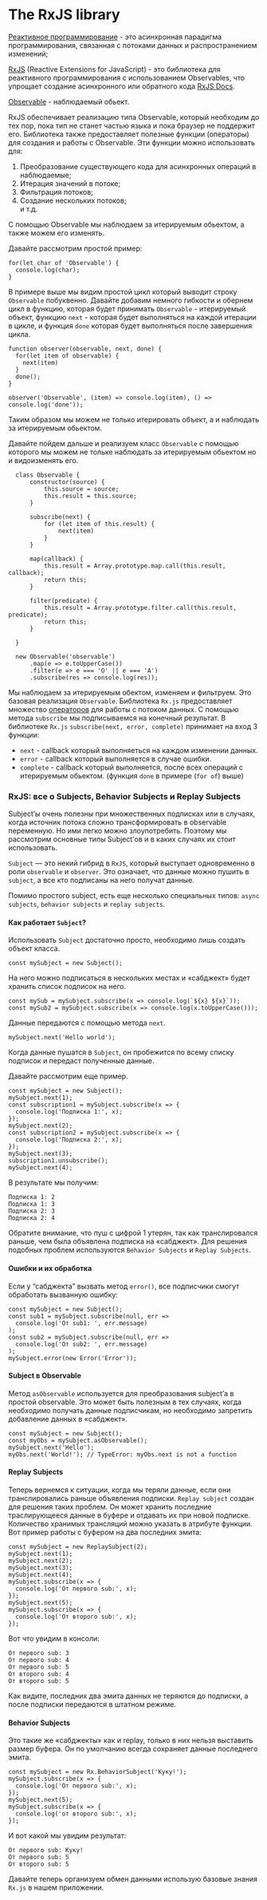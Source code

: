 # The RxJS library
<u>Реактивное программирование</u> - это асинхронная парадигма программирования, связанная с потоками данных и распространением изменений;


<u>[RxJS](https://www.learnrxjs.io/)</u> (Reactive Extensions for JavaScript) -  это библиотека для реактивного программирования с использованием Observables, что упрощает создание асинхронного или обратного кода [RxJS Docs](https://rxjs-dev.firebaseapp.com/).

<u>Observable</u> - наблюдаемый обьект. 

RxJS обеспечивает реализацию типа Observable, который необходим до тех пор, пока тип не станет частью языка и пока браузер не поддержит его. 
Библиотека также предоставляет полезные функции (операторы) для создания и работы с Observable. 
Эти функции можно использовать для:
<ol>
  <li>Преобразование существующего кода для асинхронных операций в наблюдаемые;</li>
  <li>Итерация значений в потоке;</li>
  <li>Фильтрация потоков;</li>
  <li>Создание нескольких потоков;</li>
  и т.д.
</ol>

C помощью Observable мы наблюдаем за итерируемым обьектом, а также можем его изменять.

Давайте рассмотрим простой пример: 

```
for(let char of 'Observable') {
  console.log(char);
}
```

В примере выше мы видим простой цикл который выводит строку `Observable` побуквенно.
Давайте добавим немного гибкости и обернем цикл в функцию, которая будет принимать `Observable` - итерируемый объект, 
функцию `next` - которая будет выполняться на каждой итерации в цикле, и функция `done` которая будет выполняться
после завершения цикла.

```
function observer(observable, next, done) {
  for(let item of observable) {
    next(item)
  }
  done();
}

observer('Observable', (item) => console.log(item), () => console.log('done'));
```

Таким образом мы можем не только итерировать объект, а и наблюдать за итерируемым обьектом. 

Давайте пойдем дальше и реализуем класс `Observable` с помощью которого мы можем не тольке наблюдать за итерируемым обьектом но и видоизменять его. 

```
  class Observable {
      constructor(source) {
          this.source = source;
          this.result = this.source;
      }
  
      subscribe(next) {
          for (let item of this.result) {
              next(item)
          }
      }
  
      map(callback) {
          this.result = Array.prototype.map.call(this.result, callback);
          return this;
      }
  
      filter(predicate) {
          this.result = Array.prototype.filter.call(this.result, predicate);
          return this;
      }
  
  }
  
  new Observable('observable')
      .map(e => e.toUpperCase())
      .filter(e => e === 'O' || e === 'A')
      .subscribe(res => console.log(res));
```

Мы наблюдаем за итерируемым обектом, изменяем и фильтруем.
Это базовая реализация `Observable`. Библиотека `Rx.js` предоставляет множество [операторов](https://rxjs-dev.firebaseapp.com/api) для работы с потоком данных. С помощью метода `subscribe` мы подписываемся на конечный результат.
В библиотеке `Rx.js` `subscribe(next, error, complete)` принимает на вход 3 функции: 
- `next` - callback который выполняеться на каждом изменении данных.
- `error` - callback который выполняется в случае ошибки.
- `complete` - сallback который выполняется, после всех операций с итерируемым обьектом. (функция `done` в примере (`for of`) выше)

### RxJS: все о Subjects, Behavior Subjects и Replay Subjects

Subject’ы очень полезны при множественных подписках или в случаях, когда источник потока сложно трансформировать в observable переменную. Но ими легко можно злоупотребить. Поэтому мы рассмотрим основные типы Subject’ов и в каких случаях их стоит использовать.

`Subject` — это некий гибрид в `RxJS`, который выступает одновременно в роли `observable` и `observer`. Это означает, что данные можно пушить в `subject`, а все кто подписаны на него получат данные.

Помимо простого subject, есть еще несколько специальных типов: `async subjects`, `behavior subjects` и `replay subjects`.

#### Как работает `Subject`?

Использовать `Subject` достаточно просто, необходимо лишь создать объект класса.

``` 
const mySubject = new Subject();
```

На него можно подписаться в нескольких местах и «сабджект» будет хранить список подписок на него.

```
const mySub = mySubject.subscribe(x => console.log(`${x} ${x}`));
const mySub2 = mySubject.subscribe(x => console.log(x.toUpperCase()));
```

Данные передаются с помощью метода `next`.
```
mySubject.next('Hello world');
```

Когда данные пушатся в `Subject`, он пробежится по всему списку подписок и передаст полученные данные.

Давайте рассмотрим еще пример. 

```
const mySubject = new Subject();
mySubject.next(1);
const subscription1 = mySubject.subscribe(x => {
  console.log('Подписка 1:', x);
});
mySubject.next(2);
const subscription2 = mySubject.subscribe(x => {
  console.log('Подписка 2:', x);
});
mySubject.next(3);
subscription1.unsubscribe();
mySubject.next(4);
```

В результате мы получим:

```
Подписка 1: 2
Подписка 1: 3
Подписка 2: 3
Подписка 2: 4
```

Обратите внимание, что пуш с цифрой 1 утерян, так как транслировался раньше, чем была объявлена подписка на «сабджект». Для решения подобных проблем используются `Behavior Subjects` и `Replay Subjects`.

#### Ошибки и их обработка

Если у “сабджекта” вызвать метод `error()`, все подписчики смогут обработать вызванную ошибку:
```
const mySubject = new Subject();
const sub1 = mySubject.subscribe(null, err =>
  console.log('От sub1: ', err.message)
);
const sub2 = mySubject.subscribe(null, err =>
  console.log('От sub2: ', err.message)
);
mySubject.error(new Error('Error'));
```

#### Subject в Observable

Метод `asObservable` используется для преобразования subject’а в простой observable. Это может быть полезным в тех случаях, когда необходимо получать данные подписчикам, но необходимо запретить добавление данных в «сабджект».

```
const mySubject = new Subject();
const myObs = mySubject.asObservable();
mySubject.next('Hello');
myObs.next('World!'); // TypeError: myObs.next is not a function
```

#### Replay Subjects

Теперь вернемся к ситуации, когда мы теряли данные, если они транслировались раньше объявления подписки. `Replay subject` создан для решения таких проблем. Он может хранить последние траслирующееся данные в буфере и отдавать их при новой подписке. Количество хранимых трансляций можно указать в атрибуте функции. Вот пример работы с буфером на два последних эмита:

```
const mySubject = new ReplaySubject(2);
mySubject.next(1);
mySubject.next(2);
mySubject.next(3);
mySubject.next(4);
mySubject.subscribe(x => {
  console.log('От первого sub:', x);
});
mySubject.next(5);
mySubject.subscribe(x => {
  console.log('От второго sub:', x);
});
```

Вот что увидим в консоли:

```
От первого sub: 3
От первого sub: 4
От первого sub: 5
От второго sub: 4
От второго sub: 5
```


Как видите, последних два эмита данных не теряются до подписки, а после подписки передаются в штатном режиме.

#### Behavior Subjects
Это такие же «сабджекты» как и replay, только в них нельзя выставить размер буфера. Он по умолчанию всегда сохраняет данные последнего эмита.

```
const mySubject = new Rx.BehaviorSubject('Куку!');
mySubject.subscribe(x => {
  console.log('От первого sub:', x);
});
mySubject.next(5);
mySubject.subscribe(x => {
  console.log('от второго sub:', x);
});
```

И вот какой мы увидим результат:

```
От первого sub: Куку!
От первого sub: 5
От второго sub: 5
```

Давайте теперь организуем обмен данными использую базовые знания `Rx.js` в нашем приложении.
